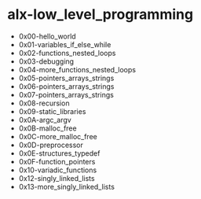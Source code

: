 # alx-low_level_programming

* 0x00-hello_world
* 0x01-variables_if_else_while
* 0x02-functions_nested_loops
* 0x03-debugging
* 0x04-more_functions_nested_loops
* 0x05-pointers_arrays_strings
* 0x06-pointers_arrays_strings
* 0x07-pointers_arrays_strings
* 0x08-recursion
* 0x09-static_libraries
* 0x0A-argc_argv
* 0x0B-malloc_free
* 0x0C-more_malloc_free
* 0x0D-preprocessor
* 0x0E-structures_typedef
* 0x0F-function_pointers
* 0x10-variadic_functions
* 0x12-singly_linked_lists
* 0x13-more_singly_linked_lists
